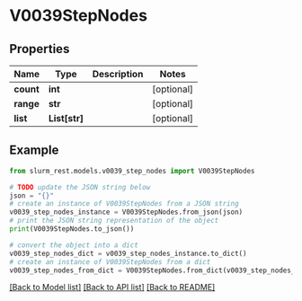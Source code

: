 # V0039StepNodes


## Properties

Name | Type | Description | Notes
------------ | ------------- | ------------- | -------------
**count** | **int** |  | [optional] 
**range** | **str** |  | [optional] 
**list** | **List[str]** |  | [optional] 

## Example

```python
from slurm_rest.models.v0039_step_nodes import V0039StepNodes

# TODO update the JSON string below
json = "{}"
# create an instance of V0039StepNodes from a JSON string
v0039_step_nodes_instance = V0039StepNodes.from_json(json)
# print the JSON string representation of the object
print(V0039StepNodes.to_json())

# convert the object into a dict
v0039_step_nodes_dict = v0039_step_nodes_instance.to_dict()
# create an instance of V0039StepNodes from a dict
v0039_step_nodes_from_dict = V0039StepNodes.from_dict(v0039_step_nodes_dict)
```
[[Back to Model list]](../README.md#documentation-for-models) [[Back to API list]](../README.md#documentation-for-api-endpoints) [[Back to README]](../README.md)


